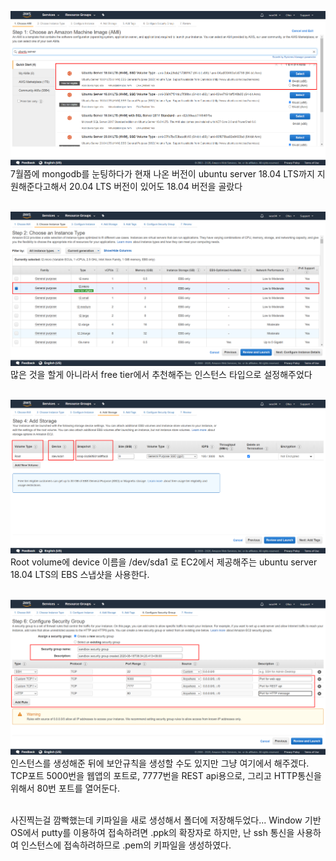 ![step1](./images/createInstance1.png)
7월쯤에 mongodb를 눈팅하다가 현재 나온 버전이 ubuntu server 18.04 LTS까지 지원해준다고해서 20.04 LTS 버전이 있어도 18.04 버전을 골랐다
<br />
<br />

![step2](./images/createInstance2.png)
많은 것을 할게 아니라서 free tier에서 추천해주는 인스턴스 타입으로 설정해주었다
<br />
<br />

![step3](./images/createInstance3.png)
Root volume에 device 이름을 /dev/sda1 로 EC2에서 제공해주는 ubuntu server 18.04 LTS의 EBS 스냅샷을 사용한다.
<br />
<br />

![step4](./images/createInstance4.png)
인스턴스를 생성해준 뒤에 보안규칙을 생성할 수도 있지만 그냥 여기에서 해주겠다.  
TCP포트 5000번을 웹앱의 포트로, 7777번을 REST api용으로, 그리고 HTTP통신을 위해서 80번 포트를 열어둔다.
<br />
<br />

사진찍는걸 깜빡했는데 키파일을 새로 생성해서 폴더에 저장해두었다...
Window 기반 OS에서 putty를 이용하여 접속하려면 .ppk의 확장자로 하지만, 난 ssh 통신을 사용하여 인스턴스에 접속하려하므로 .pem의 키파일을 생성하였다.
